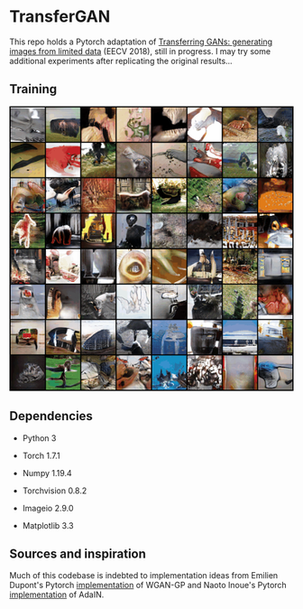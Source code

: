# TransferGAN

This repo holds a Pytorch adaptation of [Transferring GANs: generating images from limited data](https://arxiv.org/abs/1805.01677) (EECV 2018), still in progress. I may try some additional experiments after replicating the original results...

## Training
![10000_iters](https://github.com/ztimothy96/transferGAN/blob/main/training_10000_iters.gif)

## Dependencies
- Python 3

- Torch 1.7.1

- Numpy 1.19.4

- Torchvision 0.8.2

- Imageio 2.9.0

- Matplotlib 3.3

## Sources and inspiration
Much of this codebase is indebted to implementation ideas from Emilien Dupont's 
Pytorch [implementation](https://github.com/EmilienDupont/wgan-gp) of WGAN-GP 
and Naoto Inoue's Pytorch [implementation](https://github.com/naoto0804/pytorch-AdaIN) of AdaIN. 
